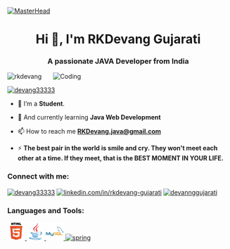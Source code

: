 [![MasterHead](https://firebasestorage.googleapis.com/v0/b/flexi-coding.appspot.com/o/dempgi7-520f8d5f-63d4-4453-8822-dbc149ae27f8.gif?alt=media&token=91c0c7b2-93c3-4029-b011-1a8703c5730d)](https://rishavchanda.io)
<h1 align="center">Hi 👋, I'm RKDevang Gujarati</h1>
<h3 align="center">A passionate JAVA Developer from India</h3>
<img align="right" alt="Coding" width="400" src="https://cdn.dribbble.com/users/1162077/screenshots/3848914/programmer.gif">


<p align="left"> <img src="https://komarev.com/ghpvc/?username=rkdevang&label=Profile%20views&color=0e75b6&style=flat" alt="rkdevang" /> </p>


<p align="left"> <a href="https://x.com/devang33333" target="blank"><img src="https://img.shields.io/twitter/follow/devang33333?logo=twitter&style=for-the-badge" alt="devang33333" /></a> </p>

- 🔭 I’m a **Student**.

- 🌱 And currently learning **Java Web Development**

- 📫 How to reach me **RKDevang.java@gmail.com**

- ⚡  **The best pair in the world is smile and cry.
They won't meet each other at a time. If they meet, that is the BEST MOMENT IN YOUR LIFE.**

<h3 align="left">Connect with me:</h3>
<p align="left">
<a href="https://twitter.com/devang33333" target="blank"><img align="center" src="https://raw.githubusercontent.com/rahuldkjain/github-profile-readme-generator/master/src/images/icons/Social/twitter.svg" alt="devang33333" height="30" width="40" /></a>
<a href="rkdevang-gujarati" target="blank"><img align="center" src="https://raw.githubusercontent.com/rahuldkjain/github-profile-readme-generator/master/src/images/icons/Social/linked-in-alt.svg" alt="linkedin.com/in/rkdevang-gujarati" height="30" width="40" /></a>
<a href="https://instagram.com/devannggujarati" target="blank"><img align="center" src="https://raw.githubusercontent.com/rahuldkjain/github-profile-readme-generator/master/src/images/icons/Social/instagram.svg" alt="devannggujarati" height="30" width="40" /></a>
</p>


<h3 align="left">Languages and Tools:</h3>
<a href="https://www.w3.org/html/" target="_blank" rel="noreferrer"> <img src="https://raw.githubusercontent.com/devicons/devicon/master/icons/html5/html5-original-wordmark.svg" alt="html5" width="40" height="40"/> </a> <a href="https://www.java.com" target="_blank" rel="noreferrer"> <img src="https://raw.githubusercontent.com/devicons/devicon/master/icons/java/java-original.svg" alt="java" width="40" height="40"/> </a> <a href="https://www.mysql.com/" target="_blank" rel="noreferrer"> <img src="https://raw.githubusercontent.com/devicons/devicon/master/icons/mysql/mysql-original-wordmark.svg" alt="mysql" width="40" height="40"/> </a> <a href="https://spring.io/" target="_blank" rel="noreferrer"> <img src="https://www.vectorlogo.zone/logos/springio/springio-icon.svg" alt="spring" width="40" height="40"/> </a> </p>



